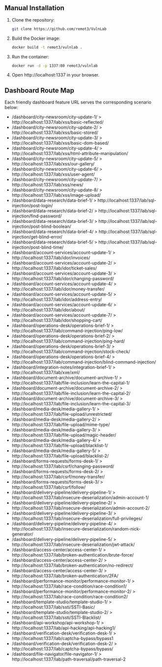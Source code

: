 ## Manual Installation

1. Clone the repository:
   ```sh
   git clone https://github.com/remot3/VulnLab
   ```
2. Build the Docker image:
   ```sh
   docker build -t remot3/vulnlab .
   ```
3. Run the container:
   ```sh
   docker run -d -p 1337:80 remot3/vulnlab
   ```
4. Open http://localhost:1337 in your browser.

## Dashboard Route Map

Each friendly dashboard feature URL serves the corresponding scenario below:

- /dashboard/city-newsroom/city-update-1/ > http://localhost:1337/lab/xss/basic-reflected/
- /dashboard/city-newsroom/city-update-2/ > http://localhost:1337/lab/xss/basic-stored/
- /dashboard/city-newsroom/city-update-3/ > http://localhost:1337/lab/xss/basic-dom-based/
- /dashboard/city-newsroom/city-update-4/ > http://localhost:1337/lab/xss/html-attribute-manipulation/
- /dashboard/city-newsroom/city-update-5/ > http://localhost:1337/lab/xss/our-gallery/
- /dashboard/city-newsroom/city-update-6/ > http://localhost:1337/lab/xss/user-agent/
- /dashboard/city-newsroom/city-update-7/ > http://localhost:1337/lab/xss/news/
- /dashboard/city-newsroom/city-update-8/ > http://localhost:1337/lab/xss/image-upload/
- /dashboard/data-research/data-brief-1/ > http://localhost:1337/lab/sql-injection/post-login/
- /dashboard/data-research/data-brief-2/ > http://localhost:1337/lab/sql-injection/find-password/
- /dashboard/data-research/data-brief-3/ > http://localhost:1337/lab/sql-injection/post-blind-boolean/
- /dashboard/data-research/data-brief-4/ > http://localhost:1337/lab/sql-injection/get-blind-error/
- /dashboard/data-research/data-brief-5/ > http://localhost:1337/lab/sql-injection/post-blind-time/
- /dashboard/account-services/account-update-1/ > http://localhost:1337/lab/idor/invoices/
- /dashboard/account-services/account-update-2/ > http://localhost:1337/lab/idor/ticket-sales/
- /dashboard/account-services/account-update-3/ > http://localhost:1337/lab/idor/changing-password/
- /dashboard/account-services/account-update-4/ > http://localhost:1337/lab/idor/money-transfer/
- /dashboard/account-services/account-update-5/ > http://localhost:1337/lab/idor/address-entry/
- /dashboard/account-services/account-update-6/ > http://localhost:1337/lab/idor/about/
- /dashboard/account-services/account-update-7/ > http://localhost:1337/lab/idor/shopping-cart/
- /dashboard/operations-desk/operations-brief-1/ > http://localhost:1337/lab/command-injection/ping-low/
- /dashboard/operations-desk/operations-brief-2/ > http://localhost:1337/lab/command-injection/ping-hard/
- /dashboard/operations-desk/operations-brief-3/ > http://localhost:1337/lab/command-injection/stock-check/
- /dashboard/operations-desk/operations-brief-4/ > http://localhost:1337/lab/command-injection/blind-command-injection/
- /dashboard/integration-notes/integration-brief-1/ > http://localhost:1337/lab/xxe/xml/
- /dashboard/document-archive/document-archive-1/ > http://localhost:1337/lab/file-inclusion/learn-the-capital-1/
- /dashboard/document-archive/document-archive-2/ > http://localhost:1337/lab/file-inclusion/learn-the-capital-2/
- /dashboard/document-archive/document-archive-3/ > http://localhost:1337/lab/file-inclusion/learn-the-capital-3/
- /dashboard/media-desk/media-gallery-1/ > http://localhost:1337/lab/file-upload/unrestricted/
- /dashboard/media-desk/media-gallery-2/ > http://localhost:1337/lab/file-upload/mime-type/
- /dashboard/media-desk/media-gallery-3/ > http://localhost:1337/lab/file-upload/magic-header/
- /dashboard/media-desk/media-gallery-4/ > http://localhost:1337/lab/file-upload/blacklist-1/
- /dashboard/media-desk/media-gallery-5/ > http://localhost:1337/lab/file-upload/blacklist-2/
- /dashboard/forms-requests/forms-desk-1/ > http://localhost:1337/lab/csrf/changing-password/
- /dashboard/forms-requests/forms-desk-2/ > http://localhost:1337/lab/csrf/money-transfer/
- /dashboard/forms-requests/forms-desk-3/ > http://localhost:1337/lab/csrf/follow/
- /dashboard/delivery-pipeline/delivery-pipeline-1/ > http://localhost:1337/lab/insecure-deserialization/admin-account-1/
- /dashboard/delivery-pipeline/delivery-pipeline-2/ > http://localhost:1337/lab/insecure-deserialization/admin-account-2/
- /dashboard/delivery-pipeline/delivery-pipeline-3/ > http://localhost:1337/lab/insecure-deserialization/full-privileges/
- /dashboard/delivery-pipeline/delivery-pipeline-4/ > http://localhost:1337/lab/insecure-deserialization/random-nick-generator/
- /dashboard/delivery-pipeline/delivery-pipeline-5/ > http://localhost:1337/lab/insecure-deserialization/jwt-attack/
- /dashboard/access-center/access-center-1/ > http://localhost:1337/lab/broken-authentication/brute-force/
- /dashboard/access-center/access-center-2/ > http://localhost:1337/lab/broken-authentication/no-redirect/
- /dashboard/access-center/access-center-3/ > http://localhost:1337/lab/broken-authentication/2FA/
- /dashboard/performance-monitor/performance-monitor-1/ > http://localhost:1337/lab/race-condition/race-condition1/
- /dashboard/performance-monitor/performance-monitor-2/ > http://localhost:1337/lab/race-condition/race-condition2/
- /dashboard/template-studio/template-studio-1/ > http://localhost:1337/lab/ssti/SSTI-Basic/
- /dashboard/template-studio/template-studio-2/ > http://localhost:1337/lab/ssti/SSTI-Blacklist/
- /dashboard/api-workshop/api-workshop-1/ > http://localhost:1337/lab/api-hacking/api-hacking1/
- /dashboard/verification-desk/verification-desk-1/ > http://localhost:1337/lab/captcha-bypass/bypass1
- /dashboard/verification-desk/verification-desk-2/ > http://localhost:1337/lab/captcha-bypass/bypass/
- /dashboard/file-navigator/file-navigator-1/ > http://localhost:1337/lab/path-traversal/path-traversal-2
